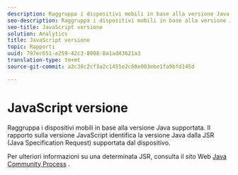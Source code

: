 ```yaml
---
description: Raggruppa i dispositivi mobili in base alla versione Java supportata. Il rapporto sulla versione JavaScript identifica la versione Java dalla JSR (Java Specification Request) supportata dal dispositivo.
seo-description: Raggruppa i dispositivi mobili in base alla versione Java supportata. Il rapporto sulla versione JavaScript identifica la versione Java dalla JSR (Java Specification Request) supportata dal dispositivo.
seo-title: JavaScript versione
solution: Analytics
title: JavaScript versione
topic: Rapporti
uuid: 797ec651-e259-42c3-8008-8a1ad43621a3
translation-type: tm+mt
source-git-commit: a2c38c2cf3a2c1451e2c60e003ebe1fa9bfd145d

---
```



# JavaScript versione

Raggruppa i dispositivi mobili in base alla versione Java supportata. Il rapporto sulla versione JavaScript identifica la versione Java dalla JSR (Java Specification Request) supportata dal dispositivo.

Per ulteriori informazioni su una determinata JSR, consulta il sito Web [Java Community Process](https://jcp.org/en/jsr/overview) .
